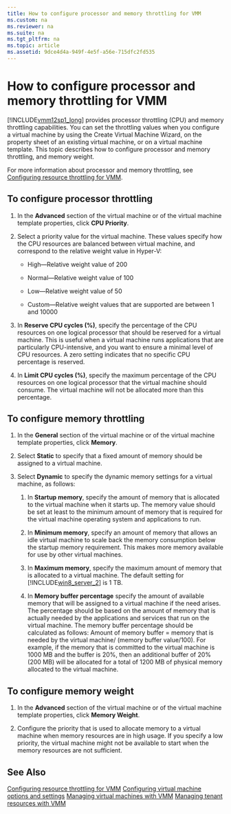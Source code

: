 ```yaml
---
title: How to configure processor and memory throttling for VMM
ms.custom: na
ms.reviewer: na
ms.suite: na
ms.tgt_pltfrm: na
ms.topic: article
ms.assetid: 9dce4d4a-949f-4e5f-a56e-715dfc2fd535
---
```

# How to configure processor and memory throttling for VMM
[!INCLUDE[vmm12sp1_long](./Token/vmm12sp1_long_md.md)] provides processor throttling \(CPU\) and memory throttling capabilities. You can set the throttling values when you configure a virtual machine by using the Create Virtual Machine Wizard, on the property sheet of an existing virtual machine, or on a virtual machine template. This topic describes how to configure processor and memory throttling, and memory weight.

For more information about processor and memory throttling, see [Configuring resource throttling for VMM](./Configuring-resource-throttling-for-VMM.md).

## <a name="BKMK_CPUThrottle"></a>To configure processor throttling

1.  In the **Advanced** section of the virtual machine or of the virtual machine template properties, click **CPU Priority**.

2.  Select a priority value for the virtual machine. These values specify how the CPU resources are balanced between virtual machine, and correspond to the relative weight value in Hyper\-V:

    -   High—Relative weight value of 200

    -   Normal—Relative weight value of 100

    -   Low—Relative weight value of 50

    -   Custom—Relative weight values that are supported are between 1 and 10000

3.  In **Reserve CPU cycles \(%\)**, specify the percentage of the CPU resources on one logical processor that should be reserved for a virtual machine. This is useful when a virtual machine runs applications that are particularly CPU\-intensive, and you want to ensure a minimal level of CPU resources. A zero setting indicates that no specific CPU percentage is reserved.

4.  In **Limit CPU cycles \(%\)**, specify the maximum percentage of the CPU resources on one logical processor that the virtual machine should consume. The virtual machine will not be allocated more than this percentage.

## <a name="BKMK_MemoryThrottle"></a>To configure memory throttling

1.  In the **General** section of the virtual machine or of the virtual machine template properties, click **Memory**.

2.  Select **Static** to specify that a fixed amount of memory should be assigned to a virtual machine.

3.  Select **Dynamic** to specify the dynamic memory settings for a virtual machine, as follows:

    1.  In **Startup memory**, specify the amount of memory that is allocated to the virtual machine when it starts up. The memory value should be set at least to the minimum amount of memory that is required for the virtual machine operating system and applications to run.

    2.  In **Minimum memory**, specify an amount of memory that allows an idle virtual machine to scale back the memory consumption below the startup memory requirement. This makes more memory available for use by other virtual machines.

    3.  In **Maximum memory**, specify the maximum amount of memory that is allocated to a virtual machine. The default setting for [!INCLUDE[win8_server_2](./Token/win8_server_2_md.md)] is 1 TB.

    4.  In **Memory buffer percentage** specify the amount of available memory that will be assigned to a virtual machine if the need arises. The percentage should be based on the amount of memory that is actually needed by the applications and services that run on the virtual machine. The memory buffer percentage should be calculated as follows: Amount of memory buffer \= memory that is needed by the virtual machine\/ \(memory buffer value\/100\). For example, if the memory that is committed to the virtual machine is 1000 MB and the buffer is 20%, then an additional buffer of 20% \(200 MB\) will be allocated for a total of 1200 MB of physical memory allocated to the virtual machine.

## <a name="BKMK_Weight"></a>To configure memory weight

1.  In the **Advanced** section of the virtual machine or of the virtual machine template properties, click **Memory Weight**.

2.  Configure the priority that is used to allocate memory to a virtual machine when memory resources are in high usage. If you specify a low priority, the virtual machine might not be available to start when the memory resources are not sufficient.

## See Also
[Configuring resource throttling for VMM](./Configuring-resource-throttling-for-VMM.md)
[Configuring virtual machine options and settings](./Configuring-virtual-machine-options-and-settings.md)
[Managing virtual machines with VMM](./Managing-virtual-machines-with-VMM.md)
[Managing tenant resources with VMM](./Managing-tenant-resources-with-VMM.md)


